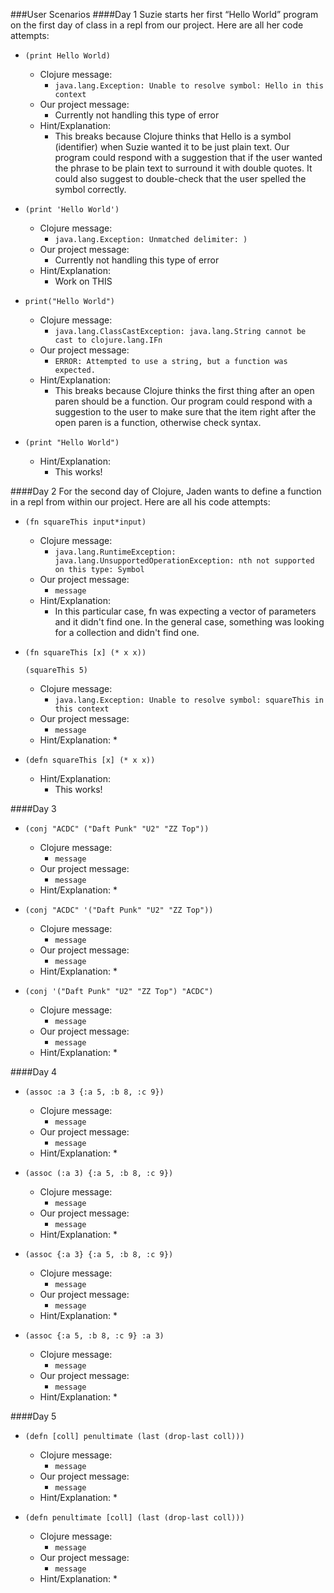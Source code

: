 ###User Scenarios
####Day 1
Suzie starts her first “Hello World” program on the first day of class in a repl from our project. Here are all her code attempts:
* ``(print Hello World)``
  * Clojure message:
    * ``java.lang.Exception: Unable to resolve symbol: Hello in this context``
  * Our project message:
    * Currently not handling this type of error
  * Hint/Explanation:
    * This breaks because Clojure thinks that Hello is a symbol (identifier) when Suzie 	wanted it to be just plain text. Our program could respond with a suggestion that if the user wanted the phrase to be plain text to surround it with double quotes. It could also suggest to double-check that the user spelled the symbol correctly.

* ``(print 'Hello World')``
  * Clojure message:
    * ``java.lang.Exception: Unmatched delimiter: )``
  * Our project message:
    * Currently not handling this type of error
  * Hint/Explanation:
    * Work on THIS

* ``print("Hello World")``
  * Clojure message:
    * ``java.lang.ClassCastException: java.lang.String cannot be cast to clojure.lang.IFn``
  * Our project message:
    * ``ERROR: Attempted to use a string, but a function was expected.``
  * Hint/Explanation:
    * This breaks because Clojure thinks the first thing after an open paren should be a function. Our program could respond with a suggestion to the user to make sure that the item right after the open paren is a function, otherwise check syntax.

* ``(print "Hello World")``
  * Hint/Explanation:
    * This works!


####Day 2
For the second day of Clojure, Jaden wants to define a function in a repl from within our project. Here are all his code attempts:
* ``(fn squareThis input*input)``
  * Clojure message:
    * ``java.lang.RuntimeException: java.lang.UnsupportedOperationException: nth not supported on this type: Symbol``
  * Our project message:
    * ``message``
  * Hint/Explanation:
    * In this particular case, fn was expecting a vector of parameters and it didn't find one. In the general case, something was looking for a collection and didn't find one.

* ``(fn squareThis [x] (* x x))``
    
  ``(squareThis 5)``
  * Clojure message:
    * ``java.lang.Exception: Unable to resolve symbol: squareThis in this context``
  * Our project message:
    * ``message``
  * Hint/Explanation:
    * 

* ``(defn squareThis [x] (* x x))``
  * Hint/Explanation:
    * This works!

####Day 3

* ``(conj "ACDC" ("Daft Punk" "U2" "ZZ Top"))``
  * Clojure message:
    * ``message``
  * Our project message:
    * ``message``
  * Hint/Explanation:
    * 

* ``(conj "ACDC" '("Daft Punk" "U2" "ZZ Top"))``
  * Clojure message:
    * ``message``
  * Our project message:
    * ``message``
  * Hint/Explanation:
    * 

* ``(conj '("Daft Punk" "U2" "ZZ Top") "ACDC")``
  * Clojure message:
    * ``message``
  * Our project message:
    * ``message``
  * Hint/Explanation:
    * 

####Day 4

* ``(assoc :a 3 {:a 5, :b 8, :c 9})``
  * Clojure message:
    * ``message``
  * Our project message:
    * ``message``
  * Hint/Explanation:
    * 

* ``(assoc (:a 3) {:a 5, :b 8, :c 9})``
  * Clojure message:
    * ``message``
  * Our project message:
    * ``message``
  * Hint/Explanation:
    * 

* ``(assoc {:a 3} {:a 5, :b 8, :c 9})``
  * Clojure message:
    * ``message``
  * Our project message:
    * ``message``
  * Hint/Explanation:
    * 

* ``(assoc {:a 5, :b 8, :c 9} :a 3)``
  * Clojure message:
    * ``message``
  * Our project message:
    * ``message``
  * Hint/Explanation:
    * 

####Day 5

* ``(defn [coll] penultimate (last (drop-last coll)))``
  * Clojure message:
    * ``message``
  * Our project message:
    * ``message``
  * Hint/Explanation:
    * 

* ``(defn penultimate [coll] (last (drop-last coll)))``
  * Clojure message:
    * ``message``
  * Our project message:
    * ``message``
  * Hint/Explanation:
    * 
